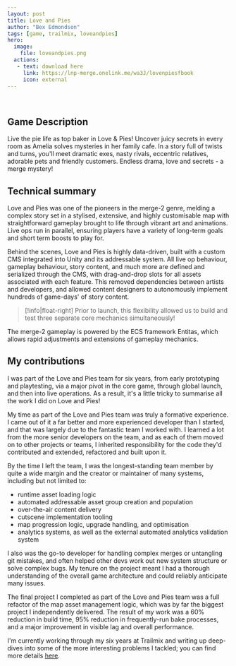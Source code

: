 ```yaml
---
layout: post
title: Love and Pies
author: "Bex Edmondson"
tags: [game, trailmix, loveandpies]
hero:
  image: 
    file: loveandpies.png
  actions:
   - text: download here
     link: https://lnp-merge.onelink.me/wa3J/lovenpiesfbook
     icon: external
---
```


&nbsp;

## Game Description

Live the pie life as top baker in Love & Pies! Uncover juicy secrets in every room as Amelia solves mysteries in her family cafe. In a story full of twists and turns, you'll meet dramatic exes, nasty rivals, eccentric relatives, adorable pets and friendly customers. Endless drama, love and secrets - a merge mystery!

## Technical summary

Love and Pies was one of the pioneers in the merge-2 genre, melding a complex story set in a stylised, extensive, and highly customisable map with straightforward gameplay brought to life through vibrant art and animations. Live ops run in parallel, ensuring players have a variety of long-term goals and short term boosts to play for. 

Behind the scenes, Love and Pies is highly data-driven, built with a custom CMS integrated into Unity and its addressable system. All live op behaviour, gameplay behaviour, story content, and much more are defined and serialized through the CMS, with drag-and-drop slots for all assets associated with each feature. This removed dependencies between artists and developers, and allowed content designers to autonomously implement hundreds of game-days' of story content.

> [!info|float-right]
> Prior to launch, this flexibility allowed us to build and test three separate core mechanics simultaneously!

The merge-2 gameplay is powered by the ECS framework Entitas, which allows rapid adjustments and extensions of gameplay mechanics. 

## My contributions

I was part of the Love and Pies team for six years, from early prototyping and playtesting, via a major pivot in the core game, through global launch, and then into live operations. As a result, it's a little tricky to summarise all the work I did on Love and Pies!

My time as part of the Love and Pies team was truly a formative experience. I came out of it a far better and more experienced developer than I started, and that was largely due to the fantastic team I worked with. I learned a lot from the more senior developers on the team, and as each of them moved on to other projects or teams, I inherited responsibility for the code they'd contributed and extended, refactored and built upon it.

By the time I left the team, I was the longest-standing team member by quite a wide margin and the creator or maintainer of many systems, including but not limited to:
- runtime asset loading logic
- automated addressable asset group creation and population
- over-the-air content delivery
- cutscene implementation tooling
- map progression logic, upgrade handling, and optimisation
- analytics systems, as well as the external automated analytics validation system

I also was the go-to developer for handling complex merges or untangling git mistakes, and often helped other devs work out new system structure or solve complex bugs. My tenure on the project meant I had a thorough understanding of the overall game architecture and could reliably anticipate many issues.

The final project I completed as part of the Love and Pies team was a full refactor of the map asset management logic, which was by far the biggest project I independently delivered. The result of my work was a 60% reduction in build time, 95% reduction in frequently-run bake processes, and a major improvement in visible lag and overall performance. 

I'm currently working through my six years at Trailmix and writing up deep-dives into some of the more interesting problems I tackled; you can find more details [here](../tags/loveandpies).
